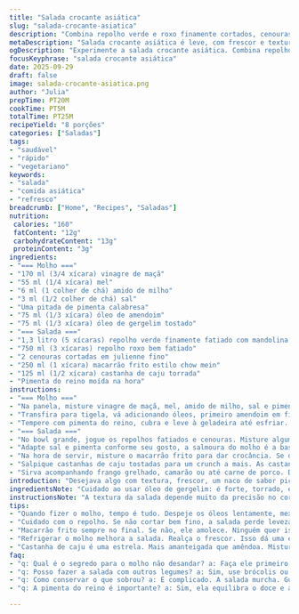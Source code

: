 ```yaml
---
title: "Salada crocante asiática"
slug: "salada-crocante-asiatica"
description: "Combina repolho verde e roxo finamente cortados, cenouras em julienne, no estilo asiático. Molho agridoce com vinagre de maçã e mel, troca o arroz pelo vinagre de maçã, mistura óleo de amendoim e óleo de gergelim. Nitro adicionado com castanha de caju no lugar de amêndoas, trazendo outra textura e sabor. Finaliza com macarrão frito crocante, aroma de gergelim tostado e pimenta do reino para equilibrar o doce e o picante. Pronto rapidinho, refrescante, dá pra servir com frango, porco ou camarão. Uma salada que sempre surpreende, textura e contraste únicos."
metaDescription: "Salada crocante asiática é leve, com frescor e textura surpreendente. Mistura sabores doce e picante. Pronto rápido e delicioso."
ogDescription: "Experimente a salada crocante asiática. Combina repolho, cenoura e molho agridoce. Uma explosão de sabores na sua mesa."
focusKeyphrase: "salada crocante asiática"
date: 2025-09-29
draft: false
image: salada-crocante-asiatica.png
author: "Julia"
prepTime: PT20M
cookTime: PT5M
totalTime: PT25M
recipeYield: "8 porções"
categories: ["Saladas"]
tags:
- "saudável"
- "rápido"
- "vegetariano"
keywords:
- "salada"
- "comida asiática"
- "refresco"
breadcrumb: ["Home", "Recipes", "Saladas"]
nutrition: 
 calories: "160"
 fatContent: "12g"
 carbohydrateContent: "13g"
 proteinContent: "3g"
ingredients:
- "=== Molho ==="
- "170 ml (3/4 xícara) vinagre de maçã"
- "55 ml (1/4 xícara) mel"
- "6 ml (1 colher de chá) amido de milho"
- "3 ml (1/2 colher de chá) sal"
- "Uma pitada de pimenta calabresa"
- "75 ml (1/3 xícara) óleo de amendoim"
- "75 ml (1/3 xícara) óleo de gergelim tostado"
- "=== Salada ==="
- "1,3 litro (5 xícaras) repolho verde finamente fatiado com mandolina ou faca"
- "750 ml (3 xícaras) repolho roxo bem fatiado"
- "2 cenouras cortadas em julienne fino"
- "250 ml (1 xícara) macarrão frito estilo chow mein"
- "125 ml (1/2 xícara) castanha de caju torrada"
- "Pimenta do reino moída na hora"
instructions:
- "=== Molho ==="
- "Na panela, misture vinagre de maçã, mel, amido de milho, sal e pimenta calabresa. Ligue fogo médio. Mexa com fouet até começar a ferver, espere 12 segundos para engrossar, desligue rápido pra não virar goma."
- "Transfira para tigela, vá adicionando óleos, primeiro amendoim em fio fino, mexendo sempre vigorosamente, depois o gergelim. Isso emulsifica e cria um molho brilhante."
- "Tempere com pimenta do reino, cubra e leve à geladeira até esfriar. Se ficar líquido, um pouco de mais amido resolve, só dissolva em pouco líquido antes."
- "=== Salada ==="
- "No bowl grande, jogue os repolhos fatiados e cenouras. Misture algumas colheres do molho, vá testando o ponto, o sabor deve ser vibrante, ácido e doce na medida."
- "Adapte sal e pimenta conforme seu gosto, a salmoura do molho é a base, mas cenoura e repolho precisam desse toque de sal extra."
- "Na hora de servir, misture o macarrão frito para dar crocância. Se deixar antes, perde a textura e amolece, erro clássico."
- "Salpique castanhas de caju tostadas para um crunch a mais. As castanhas são mais amanteigadas que amêndoas, equilibram bem."
- "Sirva acompanhando frango grelhado, camarão ou até carne de porco. Dá até pra usar como recheio crocante em wraps."
introduction: "Desejava algo com textura, frescor, um naco de sabor picante junto ao doce e ácido. Lembrei das saladas asiáticas clássicas, mas sempre achei que faltava algo nos molhos para dar corpo sem pesar. Nessa receita, troquei o vinagre de arroz pelo de maçã para um aroma mais suave que não domina o prato. Mel entra para dar aquela doçura natural e equilibrar a acidez. A castanha de caju no lugar da amêndoa traz uma gordura mais cremosa, enquanto as farfres do macarrão frito dão o toque final de crocância que faz o prato brincar com a boca. Fácil, rápido, um curinga que não decepciona na mesa."
ingredientsNote: "Cuidado ao usar óleo de gergelim: é forte, torrado, então misture pouco a pouco para não ficar enjoativo. Vinagre de maçã é fácil de achar e mais neutro que o de arroz, além de dar uma leve doçura. As castanhas de caju torram rápido, fique perto do fogo para evitar queimar, 2 a 3 minutos em frigideira quente já basta. O macarrão estilo chow mein vende em mercados asiáticos ou online; pode substituir por chips de batata-doce para variar. O amido faz o molho engrossar e aderir na salada, importante não pular essa etapa para não ficar aguado."
instructionsNote: "A textura da salada depende muito da precisão no corte: repolhos muito grossos perdem leveza, cortado fino quase escuta o som do crocante ao mastigar. O molho deve ser feito primeiro para esfriar e o amido agir criando um brilho que agarra no repolho. Evite aquecer demais para não virar uma goma difícil de espalhar. Emulsionar o óleo com o vinagre aos poucos é a diferença entre um molho liso e um meio separado que não fica bom. Por fim, macarrão frito só no último minuto para manter a crocância, senão suaviza e perde graça. Um truque meu é refrigerar o molho para realçar a sensação refrescante na salada."
tips:
- "Quando fizer o molho, tempo é tudo. Despeje os óleos lentamente, mexa muito bem. Isso emulsifica. Se ficar grosso, mais líquido e batido resolve. Lembre-se de experimentar. Às vezes, um pouquinho mais de sal ou mel faz a diferença. O balanceamento é crucial."
- "Cuidado com o repolho. Se não cortar bem fino, a salada perde leveza. Mandolina é ótima. Lave e seque bem. Secura é tudo. Umidade deixa tudo mole. Claro, se deixar na geladeira depois de temperar, já era. Não faça isso."
- "Macarrão frito sempre no final. Se não, ele amolece. Ninguém quer isso. Adicione no último segundo. Aguarde aquele crocante, é parte da mágica. Pode usar chips de batata-doce também. Experiência e adaptação sempre funcionam na cozinha."
- "Refrigerar o molho melhora a salada. Realça o frescor. Isso dá uma explosão. Quanto mais tempo, melhor. Se ele parecer muito líquido, uma colher de amido dissolvido resolve. Cada detalhe importa para a consistência final."
- "Castanha de caju é uma estrela. Mais amanteigada que amêndoa. Mistura sabores com uma textura ótima. Use sempre que possível. Opções são legais, mas algumas são insubstituíveis. Garantia de crocância e riqueza ao prato."
faq:
- "q: Qual é o segredo para o molho não desandar? a: Faça ele primeiro. Não esqueça de mexer constantemente. O calor não pode ser muito alto. Ele só engrossa assim. Se ficar muito grosso, agite com um pouco mais de vinagre."
- "q: Posso fazer a salada com outros legumes? a: Sim, use brócolis ou até repolho chinês. Isso muda o sabor e a textura. Sempre corte fininho. Aproveite e crie suas variações, minha amiga já fez com pepino, ficou incrível."
- "q: Como conservar o que sobrou? a: É complicado. A salada murcha. Guarde o molho separado. O que sobrou, chame de dia seguinte. Perde frescor, mas ainda é gostoso. Experimente antes de jogar fora."
- "q: A pimenta do reino é importante? a: Sim, ela equilibra o doce e ácido do molho. Se não tiver, outra pimenta funciona. Mas a do reino traz um toque especial. Sempre experimente."

---
```

